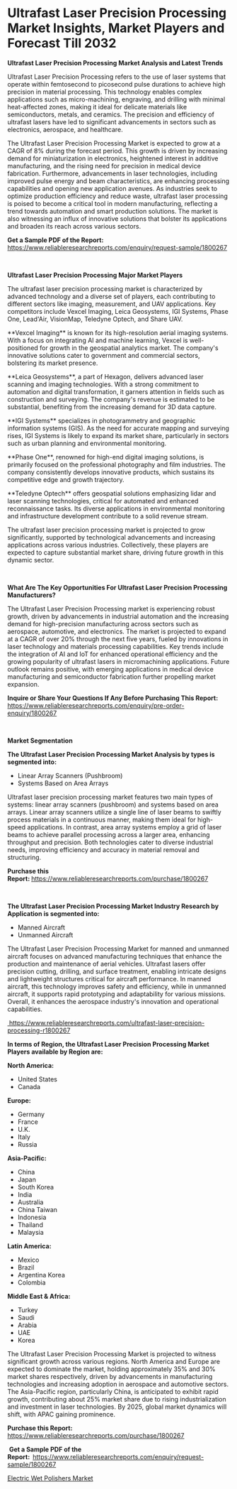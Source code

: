 <p><h1>Ultrafast Laser Precision Processing Market Insights, Market Players and Forecast Till 2032</h1></p><p><strong>Ultrafast Laser Precision Processing Market Analysis and Latest Trends</strong></p>
<p><p>Ultrafast Laser Precision Processing refers to the use of laser systems that operate within femtosecond to picosecond pulse durations to achieve high precision in material processing. This technology enables complex applications such as micro-machining, engraving, and drilling with minimal heat-affected zones, making it ideal for delicate materials like semiconductors, metals, and ceramics. The precision and efficiency of ultrafast lasers have led to significant advancements in sectors such as electronics, aerospace, and healthcare.</p><p>The Ultrafast Laser Precision Processing Market is expected to grow at a CAGR of 8% during the forecast period. This growth is driven by increasing demand for miniaturization in electronics, heightened interest in additive manufacturing, and the rising need for precision in medical device fabrication. Furthermore, advancements in laser technologies, including improved pulse energy and beam characteristics, are enhancing processing capabilities and opening new application avenues. As industries seek to optimize production efficiency and reduce waste, ultrafast laser processing is poised to become a critical tool in modern manufacturing, reflecting a trend towards automation and smart production solutions. The market is also witnessing an influx of innovative solutions that bolster its applications and broaden its reach across various sectors.</p></p>
<p><strong>Get a Sample PDF of the Report:&nbsp;</strong> <a href="https://www.reliableresearchreports.com/enquiry/request-sample/1800267?utm_campaign=1904&utm_medium=2&utm_source=Github&utm_content=ia&utm_term=28022025&utm_id=ultrafast-laser-precision-processing">https://www.reliableresearchreports.com/enquiry/request-sample/1800267</a></p>
<p>&nbsp;</p>
<p><strong>Ultrafast Laser Precision Processing Major Market Players</strong></p>
<p><p>The ultrafast laser precision processing market is characterized by advanced technology and a diverse set of players, each contributing to different sectors like imaging, measurement, and UAV applications. Key competitors include Vexcel Imaging, Leica Geosystems, IGI Systems, Phase One, Lead'Air, VisionMap, Teledyne Optech, and Share UAV.</p><p>**Vexcel Imaging** is known for its high-resolution aerial imaging systems. With a focus on integrating AI and machine learning, Vexcel is well-positioned for growth in the geospatial analytics market. The company's innovative solutions cater to government and commercial sectors, bolstering its market presence.</p><p>**Leica Geosystems**, a part of Hexagon, delivers advanced laser scanning and imaging technologies. With a strong commitment to automation and digital transformation, it garners attention in fields such as construction and surveying. The company's revenue is estimated to be substantial, benefiting from the increasing demand for 3D data capture.</p><p>**IGI Systems** specializes in photogrammetry and geographic information systems (GIS). As the need for accurate mapping and surveying rises, IGI Systems is likely to expand its market share, particularly in sectors such as urban planning and environmental monitoring.</p><p>**Phase One**, renowned for high-end digital imaging solutions, is primarily focused on the professional photography and film industries. The company consistently develops innovative products, which sustains its competitive edge and growth trajectory.</p><p>**Teledyne Optech** offers geospatial solutions emphasizing lidar and laser scanning technologies, critical for automated and enhanced reconnaissance tasks. Its diverse applications in environmental monitoring and infrastructure development contribute to a solid revenue stream.</p><p>The ultrafast laser precision processing market is projected to grow significantly, supported by technological advancements and increasing applications across various industries. Collectively, these players are expected to capture substantial market share, driving future growth in this dynamic sector.</p></p>
<p>&nbsp;</p>
<p><strong>What Are The Key Opportunities For Ultrafast Laser Precision Processing Manufacturers?</strong></p>
<p><p>The Ultrafast Laser Precision Processing market is experiencing robust growth, driven by advancements in industrial automation and the increasing demand for high-precision manufacturing across sectors such as aerospace, automotive, and electronics. The market is projected to expand at a CAGR of over 20% through the next five years, fueled by innovations in laser technology and materials processing capabilities. Key trends include the integration of AI and IoT for enhanced operational efficiency and the growing popularity of ultrafast lasers in micromachining applications. Future outlook remains positive, with emerging applications in medical device manufacturing and semiconductor fabrication further propelling market expansion.</p></p>
<p><strong>Inquire or Share Your Questions If Any Before Purchasing This Report:</strong> <a href="https://www.reliableresearchreports.com/enquiry/pre-order-enquiry/1800267?utm_campaign=1904&utm_medium=2&utm_source=Github&utm_content=ia&utm_term=28022025&utm_id=ultrafast-laser-precision-processing">https://www.reliableresearchreports.com/enquiry/pre-order-enquiry/1800267</a></p>
<p>&nbsp;</p>
<p><strong>Market Segmentation</strong></p>
<p><strong>The Ultrafast Laser Precision Processing Market Analysis by types is segmented into:</strong></p>
<p><ul><li>Linear Array Scanners (Pushbroom)</li><li>Systems Based on Area Arrays</li></ul></p>
<p><p>Ultrafast laser precision processing market features two main types of systems: linear array scanners (pushbroom) and systems based on area arrays. Linear array scanners utilize a single line of laser beams to swiftly process materials in a continuous manner, making them ideal for high-speed applications. In contrast, area array systems employ a grid of laser beams to achieve parallel processing across a larger area, enhancing throughput and precision. Both technologies cater to diverse industrial needs, improving efficiency and accuracy in material removal and structuring.</p></p>
<p><strong>Purchase this Report:&nbsp;</strong><a href="https://www.reliableresearchreports.com/purchase/1800267?utm_campaign=1904&utm_medium=2&utm_source=Github&utm_content=ia&utm_term=28022025&utm_id=ultrafast-laser-precision-processing">https://www.reliableresearchreports.com/purchase/1800267</a></p>
<p>&nbsp;</p>
<p><strong>The Ultrafast Laser Precision Processing Market Industry Research by Application is segmented into:</strong></p>
<p><ul><li>Manned Aircraft</li><li>Unmanned Aircraft</li></ul></p>
<p><p>The Ultrafast Laser Precision Processing Market for manned and unmanned aircraft focuses on advanced manufacturing techniques that enhance the production and maintenance of aerial vehicles. Ultrafast lasers offer precision cutting, drilling, and surface treatment, enabling intricate designs and lightweight structures critical for aircraft performance. In manned aircraft, this technology improves safety and efficiency, while in unmanned aircraft, it supports rapid prototyping and adaptability for various missions. Overall, it enhances the aerospace industry's innovation and operational capabilities.</p></p>
<p><a href="https://www.reliableresearchreports.com/ultrafast-laser-precision-processing-r1800267?utm_campaign=1904&utm_medium=2&utm_source=Github&utm_content=ia&utm_term=28022025&utm_id=ultrafast-laser-precision-processing">&nbsp;https://www.reliableresearchreports.com/ultrafast-laser-precision-processing-r1800267</a></p>
<p><strong>In terms of Region, the Ultrafast Laser Precision Processing Market Players available by Region are:</strong></p>
<p>
    <p> <strong> North America: </strong>
        <ul>
            <li>United States</li>
            <li>Canada</li>
        </ul>
        </p> 
    <p> <strong> Europe: </strong>
        <ul>
            <li>Germany</li>
            <li>France</li>
            <li>U.K.</li>
            <li>Italy</li>
            <li>Russia</li>
        </ul>
        </p> 
    <p> <strong> Asia-Pacific: </strong>
        <ul>
            <li>China</li>
            <li>Japan</li>
            <li>South Korea</li>
            <li>India</li>
            <li>Australia</li>
            <li>China Taiwan</li>
            <li>Indonesia</li>
            <li>Thailand</li>
            <li>Malaysia</li>
        </ul>
        </p> 
    <p> <strong> Latin America: </strong>
        <ul>
            <li>Mexico</li>
            <li>Brazil</li>
            <li>Argentina Korea</li>
            <li>Colombia</li>
        </ul>
        </p> 
    <p> <strong> Middle East & Africa: </strong>
        <ul>
            <li>Turkey</li>
            <li>Saudi</li>
            <li>Arabia</li>
            <li>UAE</li>
            <li>Korea</li>
        </ul>
    </p>
    </p>
<p><p>The Ultrafast Laser Precision Processing Market is projected to witness significant growth across various regions. North America and Europe are expected to dominate the market, holding approximately 35% and 30% market shares respectively, driven by advancements in manufacturing technologies and increasing adoption in aerospace and automotive sectors. The Asia-Pacific region, particularly China, is anticipated to exhibit rapid growth, contributing about 25% market share due to rising industrialization and investment in laser technologies. By 2025, global market dynamics will shift, with APAC gaining prominence.</p></p>
<p><strong>Purchase this Report: </strong><a href="https://www.reliableresearchreports.com/purchase/1800267?utm_campaign=1904&utm_medium=2&utm_source=Github&utm_content=ia&utm_term=28022025&utm_id=ultrafast-laser-precision-processing">https://www.reliableresearchreports.com/purchase/1800267</a></p>
<p>&nbsp;<strong>Get a Sample PDF of the Report:&nbsp;&nbsp;</strong><a href="https://www.reliableresearchreports.com/enquiry/request-sample/1800267?utm_campaign=1904&utm_medium=2&utm_source=Github&utm_content=ia&utm_term=28022025&utm_id=ultrafast-laser-precision-processing">https://www.reliableresearchreports.com/enquiry/request-sample/1800267</a></p>
<p><strong></strong></p>
<p><p><a href="https://github.com/osamhcombre/Market-Research-Report-List-1/blob/main/electric-wet-polishers-market.md?utm_campaign=1904&utm_medium=2&utm_source=Github&utm_content=ia&utm_term=28022025&utm_id=ultrafast-laser-precision-processing">Electric Wet Polishers Market</a></p></p>